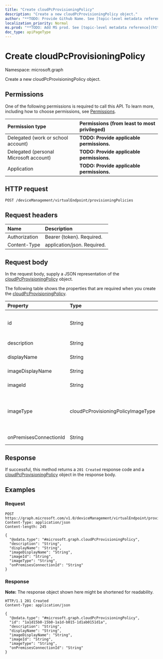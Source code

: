 ```yaml
---
title: "Create cloudPcProvisioningPolicy"
description: "Create a new cloudPcProvisioningPolicy object."
author: "**TODO: Provide Github Name. See [topic-level metadata reference](https://msgo.azurewebsites.net/add/document/guidelines/metadata.html#topic-level-metadata)**"
localization_priority: Normal
ms.prod: "**TODO: Add MS prod. See [topic-level metadata reference](https://msgo.azurewebsites.net/add/document/guidelines/metadata.html#topic-level-metadata)**"
doc_type: apiPageType
---
```


# Create cloudPcProvisioningPolicy
Namespace: microsoft.graph



Create a new cloudPcProvisioningPolicy object.

## Permissions
One of the following permissions is required to call this API. To learn more, including how to choose permissions, see [Permissions](/graph/permissions-reference).

|Permission type|Permissions (from least to most privileged)|
|:---|:---|
|Delegated (work or school account)|**TODO: Provide applicable permissions.**|
|Delegated (personal Microsoft account)|**TODO: Provide applicable permissions.**|
|Application|**TODO: Provide applicable permissions.**|

## HTTP request

<!-- {
  "blockType": "ignored"
}
-->
``` http
POST /deviceManagement/virtualEndpoint/provisioningPolicies
```

## Request headers
|Name|Description|
|:---|:---|
|Authorization|Bearer {token}. Required.|
|Content-Type|application/json. Required.|

## Request body
In the request body, supply a JSON representation of the [cloudPcProvisioningPolicy](../resources/cloudpcprovisioningpolicy.md) object.

The following table shows the properties that are required when you create the [cloudPcProvisioningPolicy](../resources/cloudpcprovisioningpolicy.md).

|Property|Type|Description|
|:---|:---|:---|
|id|String|**TODO: Add Description** Inherited from [entity](../resources/entity.md)|
|description|String|**TODO: Add Description**|
|displayName|String|**TODO: Add Description**|
|imageDisplayName|String|**TODO: Add Description**|
|imageId|String|**TODO: Add Description**|
|imageType|cloudPcProvisioningPolicyImageType|**TODO: Add Description**. Possible values are: `gallery`, `custom`.|
|onPremisesConnectionId|String|**TODO: Add Description**|



## Response

If successful, this method returns a `201 Created` response code and a [cloudPcProvisioningPolicy](../resources/cloudpcprovisioningpolicy.md) object in the response body.

## Examples

### Request
<!-- {
  "blockType": "request",
  "name": "create_cloudpcprovisioningpolicy_from_"
}
-->
``` http
POST https://graph.microsoft.com/v1.0/deviceManagement/virtualEndpoint/provisioningPolicies
Content-Type: application/json
Content-length: 245

{
  "@odata.type": "#microsoft.graph.cloudPcProvisioningPolicy",
  "description": "String",
  "displayName": "String",
  "imageDisplayName": "String",
  "imageId": "String",
  "imageType": "String",
  "onPremisesConnectionId": "String"
}
```


### Response
**Note:** The response object shown here might be shortened for readability.
<!-- {
  "blockType": "response",
  "truncated": true,
  "@odata.type": "microsoft.graph.cloudPcProvisioningPolicy"
}
-->
``` http
HTTP/1.1 201 Created
Content-Type: application/json

{
  "@odata.type": "#microsoft.graph.cloudPcProvisioningPolicy",
  "id": "1a1d15b0-15b0-1a1d-b015-1d1ab0151d1a",
  "description": "String",
  "displayName": "String",
  "imageDisplayName": "String",
  "imageId": "String",
  "imageType": "String",
  "onPremisesConnectionId": "String"
}
```


